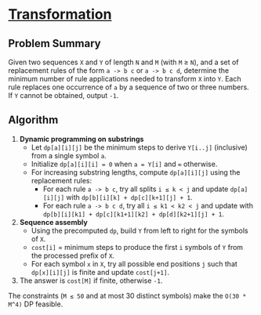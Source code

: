 # [Transformation](https://www.spoj.com/problems/TRANS)

## Problem Summary
Given two sequences `X` and `Y` of length `N` and `M` (with `M` ≥ `N`), and a set of replacement rules of the form `a -> b c` or `a -> b c d`, determine the minimum number of rule applications needed to transform `X` into `Y`. Each rule replaces one occurrence of `a` by a sequence of two or three numbers. If `Y` cannot be obtained, output `-1`.

## Algorithm
1. **Dynamic programming on substrings**
   * Let `dp[a][i][j]` be the minimum steps to derive `Y[i..j]` (inclusive) from a single symbol `a`.
   * Initialize `dp[a][i][i] = 0` when `a = Y[i]` and `∞` otherwise.
   * For increasing substring lengths, compute `dp[a][i][j]` using the replacement rules:
     - For each rule `a -> b c`, try all splits `i ≤ k < j` and update `dp[a][i][j]` with `dp[b][i][k] + dp[c][k+1][j] + 1`.
     - For each rule `a -> b c d`, try all `i ≤ k1 < k2 < j` and update with `dp[b][i][k1] + dp[c][k1+1][k2] + dp[d][k2+1][j] + 1`.
2. **Sequence assembly**
   * Using the precomputed `dp`, build `Y` from left to right for the symbols of `X`.
   * `cost[i]` = minimum steps to produce the first `i` symbols of `Y` from the processed prefix of `X`.
   * For each symbol `x` in `X`, try all possible end positions `j` such that `dp[x][i][j]` is finite and update `cost[j+1]`.
3. The answer is `cost[M]` if finite, otherwise `-1`.

The constraints (`M ≤ 50` and at most 30 distinct symbols) make the `O(30 * M^4)` DP feasible.
